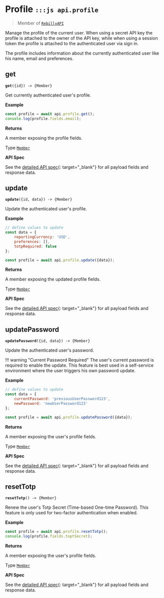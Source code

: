 # Profile <small>`:::js api.profile`</small>

> Member of [`RebillyAPI`][goto-rebillyapi]

Manage the profile of the current user. When using a secret API key the profile is attached to the owner of the API key, while when using a session token the profile is attached to the authenticated user via sign in.

The profile includes information about the currently authenticated user like his name, email and preferences.


## get
<div class="method"><code><strong>get</strong>({<span class="prop">id</span>}) -> <span class="return">{Member}</span></code></div>

Get currently authenticated user's profile.


**Example**

```js
const profile = await api.profile.get();
console.log(profile.fields.email);
```


**Returns**

A member exposing the profile fields.

Type [`Member`][goto-member]


**API Spec**

See the [detailed API spec][1]{: target="_blank"} for all payload fields and response data.


## update
<div class="method"><code><strong>update</strong>({<span class="prop">id</span>, <span class="prop">data</span>}) -> <span class="return">{Member}</span></code></div>

Update the authenticated user's profile. 


**Example**

```js
// define values to update
const data = {
    reportingCurrency: 'USD',
    preferences: [],
    totpRequired: false
};

const profile = await api.profile.update({data});
```


**Returns**

A member exposing the updated profile fields.

Type [`Member`][goto-member]


**API Spec**

See the [detailed API spec][2]{: target="_blank"} for all payload fields and response data.

## updatePassword
<div class="method"><code><strong>updatePassword</strong>({<span class="prop">id</span>, <span class="prop">data</span>}) -> <span class="return">{Member}</span></code></div>

Update the authenticated user's password. 

!!! warning "Current Password Required"
    The user's current password is required to enable the update. This feature is best used in a self-service environment where the user triggers his own password update.

**Example**

```js
// define values to update
const data = {
    currentPassword: 'previousUserPassword123',
    newPassword: 'newUserPassword123'
};

const profile = await api.profile.updatePassword({data});
```


**Returns**

A member exposing the user's profile fields.

Type [`Member`][goto-member]


**API Spec**

See the [detailed API spec][3]{: target="_blank"} for all payload fields and response data.


## resetTotp
<div class="method"><code><strong>resetTotp</strong>() -> <span class="return">{Member}</span></code></div>

Renew the user's Totp Secret (Time-based One-time Password). This feature is only used for two-factor authentication when enabled.


**Example**

```js
const profile = await api.profile.resetTotp();
console.log(profile.fields.toptSecret);
```


**Returns**

A member exposing the user's profile fields.

Type [`Member`][goto-member]


**API Spec**

See the [detailed API spec][4]{: target="_blank"} for all payload fields and response data.

[goto-rebillyapi]: ../rebilly-api
[goto-collection]: ../types/collection
[goto-member]: ../types/member
[1]: https://rebilly.github.io/RebillyAPI/#tag/Profile%2Fpaths%2F~1profile%2Fget
[2]: https://rebilly.github.io/RebillyAPI/#tag/Profile%2Fpaths%2F~1profile%2Fput
[3]: https://rebilly.github.io/RebillyAPI/#tag/Profile%2Fpaths%2F~1profile~1password%2Fpost
[4]: https://rebilly.github.io/RebillyAPI/#tag/Profile%2Fpaths%2F~1profile~1totp-reset%2Fpost
